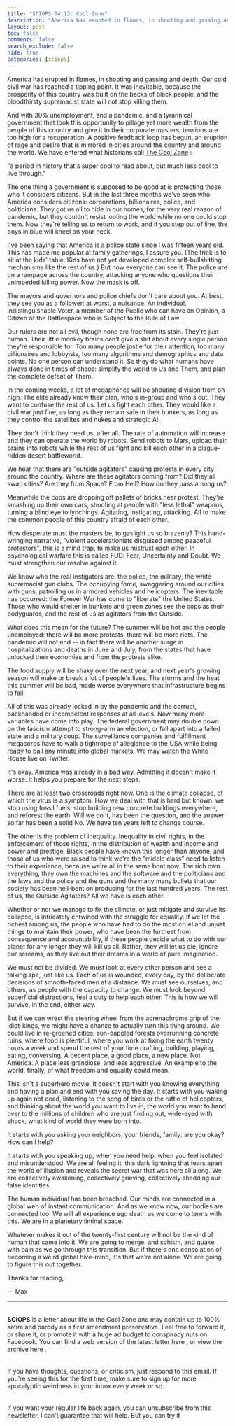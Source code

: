 ```yaml
---
title: "SCIOPS 04.13: Cool Zone"
description: "America has erupted in flames, in shooting and gassing and death"
layout: post
toc: false
comments: false
search_exclude: false
hide: true
categories: [sciops]
---
```






 America has erupted in flames, in shooting and gassing and death. Our cold civil war has reached a tipping point. It was inevitable, because the prosperity of this country was built on the backs of black people, and the bloodthirsty supremacist state will not stop killing them.
 







 And with 30% unemployment, and a pandemic, and a tyrannical government that took this opportunity to pillage yet more wealth from the people of this country and give it to their corporate masters, tensions are too high for a recuperation. A positive feedback loop has begun, an eruption of rage and desire that is mirrored in cities around the country and around the world. We have entered what historians call
 [The Cool Zone](https://www.vice.com/en_us/article/pkypdg/were-all-living-in-the-cool-zone-now) 
 :
 

 "a period in history that's super cool to read about, but much less cool to live through."
 





 The one thing a government is supposed to be good at is protecting those who it considers citizens. But in the last three months we've seen who America considers citizens: corporations, billionaires, police, and politicians. They got us all to hide in our homes, for the very real reason of pandemic, but they couldn't resist looting the world while no one could stop them. Now they're telling us to return to work, and if you step out of line, the boys in blue will kneel on your neck.
 







 I've been saying that America is a police state since I was fifteen years old. This has made me popular at family gatherings, I assure you. (The trick is to sit at the kids' table. Kids have not yet developed complex self-bullshitting mechanisms like the rest of us.) But now everyone can see it. The police are on a rampage across the country, attacking anyone who questions their unimpeded killing power. Now the mask is off.
 







 The mayors and governors and police chiefs don't care about you. At best, they see you as a follower; at worst, a nuisance. An individual, indistinguishable Voter, a member of the Public who can have an Opinion, a Citizen of the Battlespace who is Subject to the Rule of Law.
 







 Our rulers are not all evil, though none are free from its stain. They're just human. Their little monkey brains can't give a shit about every single person they're responsible for. Too many people jostle for their attention, too many billionaires and lobbyists, too many algorithms and demographics and data points. No one person can understand it. So they do what humans have always done in times of chaos: simplify the world to Us and Them, and plan the complete defeat of Them.
 







 In the coming weeks, a lot of megaphones will be shouting division from on high. The elite already know their plan, who's in-group and who's out. They want to confuse the rest of us. Let us fight each other. They would like a civil war just fine, as long as they remain safe in their bunkers, as long as they control the satellites and nukes and strategic AI.
 







 They don't think they need us, after all. The rate of automation will increase and they can operate the world by robots. Send robots to Mars, upload their brains into robots while the rest of us fight and kill each other in a plague-ridden desert battleworld.
 







 We hear that there are "outside agitators" causing protests in every city around the country. Where are these agitators coming from? Did they all swap cities? Are they from Space? From Hell? How do they pass among us?
 







 Meanwhile the cops are dropping off pallets of bricks near protest. They're smashing up their own cars, shooting at people with "less lethal" weapons, turning a blind eye to lynchings. Agitating, instigating, attacking. All to make the common people of this country afraid of each other.
 







 How desperate must the masters be, to gaslight us so brazenly? This hand-wringing narrative, "violent accelerationists disguised among peaceful protestors", this is a mind trap, to make us mistrust each other. In psychological warfare this is called FUD: Fear, Uncertainty and Doubt. We must strengthen our resolve against it.
 







 We know who the real instigators are: the police, the military, the white supremacist gun clubs. The occupying force, swaggering around our cities with guns, patrolling us in armored vehicles and helicopters. The inevitable has occurred: the Forever War has come to "liberate" the United States. Those who would shelter in bunkers and green zones see the cops as their bodyguards, and the rest of us as agitators from the Outside.
 







 What does this mean for the future? The summer will be hot and the people unemployed: there will be more protests, there will be more riots. The pandemic will not end -- in fact there will be another surge in hospitalizations and deaths in June and July, from the states that have unlocked their economies and from the protests alike.
 







 The food supply will be shaky over the next year, and next year's growing season will make or break a lot of people's lives. The storms and the heat this summer will be bad, made worse everywhere that infrastructure begins to fail.
 







 All of this was already locked in by the pandemic and the corrupt, backhanded or incompetent responses at all levels. Now many more variables have come into play. The federal government may double down on the fascism attempt to strong-arm an election, or fall apart into a failed state and a military coup. The surveillance companies and fulfillment megacorps have to walk a tightrope of allegiance to the USA while being ready to bail any minute into global markets. We may watch the White House live on Twitter.
 







 It's okay. America was already in a bad way. Admitting it doesn't make it worse. It helps you prepare for the next steps.
 







 There are at least two crossroads right now. One is the climate collapse, of which the virus is a symptom. How we deal with that is hard but known: we stop using fossil fuels, stop building new concrete buildings everywhere, and reforest the earth. Will we do it, has been the question, and the answer so far has been a solid No. We have ten years left to change course.
 







 The other is the problem of inequality. Inequality in civil rights, in the enforcement of those rights, in the distribution of wealth and income and power and prestige. Black people have known this longer than anyone, and those of us who were raised to think we're the "middle class" need to listen to their experience, because we're all in the same boat now. The rich own everything, they own the machines and the software and the politicians and the laws and the police and the guns and the many many bullets that our society has been hell-bent on producing for the last hundred years. The rest of us, the Outside Agitators? All we have is each other.
 







 Whether or not we manage to fix the climate, or just mitigate and survive its collapse, is intricately entwined with the struggle for equality. If we let the richest among us, the people who have had to do the most cruel and unjust things to maintain their power, who have been the furthest from consequence and accountability, if these people decide what to do with our planet for any longer they will kill us all. Rather, they will let us die, ignore our screams, as they live out their dreams in a world of pure imagination.
 







 We must not be divided. We must look at every other person and see a talking ape, just like us. Each of us is wounded, every day, by the deliberate decisions of smooth-faced men at a distance. We must see ourselves, and others, as people with the capacity to change. We must look beyond superficial distractions, feel a duty to help each other. This is how we will survive, in the end, either way.
 







 But if we can wrest the steering wheel from the adrenachrome grip of the idiot-kings, we might have a chance to actually turn this thing around. We could live in re-greened cities, sun-dappled forests overrunning concrete ruins, where food is plentiful, where you work at fixing the earth twenty hours a week and spend the rest of your time crafting, building, playing, eating, conversing. A decent place, a good place, a new place. Not America. A place less grandiose, and less aggressive. An example to the world, finally, of what freedom and equality could mean.
 







 This isn't a superhero movie. It doesn't start with you knowing everything and having a plan and end with you saving the day. It starts with you waking up again not dead, listening to the song of birds or the rattle of helicopters, and thinking about the world you want to live in, the world you want to hand over to the millions of children who are just finding out, wide-eyed with shock, what kind of world they were born into.
 







 It starts with you asking your neighbors, your friends, family: are you okay? How can I help?
 







 It starts with you speaking up, when you need help, when you feel isolated and misunderstood. We are all feeling it, this dark lightning that tears apart the world of illusion and reveals the secret war that was here all along. We are collectively awakening, collectively grieving, collectively shedding our false identities.
 







 The human individual has been breached. Our minds are connected in a global web of instant communication. And as we know now, our bodies are connected too. We will all experience ego death as we come to terms with this. We are in a planetary liminal space.
 







 Whatever makes it out of the twenty-first century will not be the kind of human that came into it. We are going to merge, and schism, and quake with pain as we go through this transition. But if there's one consolation of becoming a weird global hive-mind, it's that we're not alone. We are going to figure this out together.
   

  

 Thanks for reading,
   

 — Max
 






---


###### 
**SCIOPS** 
 is a letter about life in the Cool Zone and may contain up to 100% satire and parody as a first amendment preservative. Feel free to forward it, or share it, or promote it with a huge ad budget to conspiracy nuts on Facebook. You can find a web version of the
 latest letter here
 , or view the
 archive here
 .


###### 
 If you have thoughts, questions, or criticism, just respond to this email. If you're seeing this for the first time, make sure to
 sign up
 for more apocalyptic weirdness in your inbox every week or so.


###### 
 If you want your regular life back again, you can unsubscribe from this newsletter. I can't guarantee that will help. But you can try it


